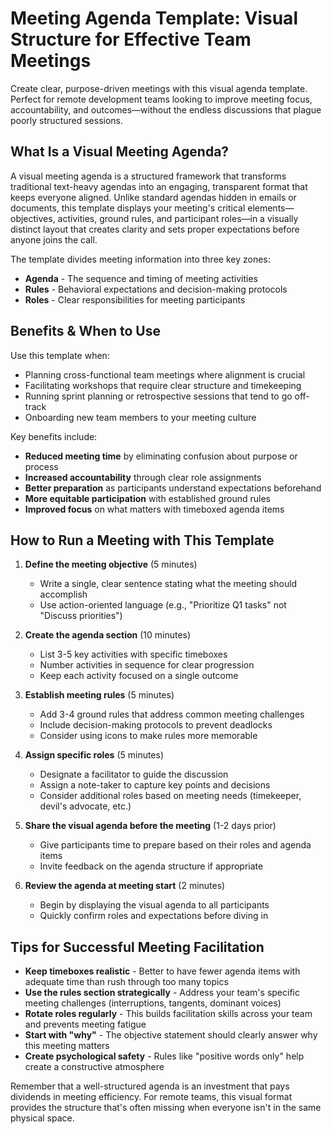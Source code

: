 # Meeting Agenda Template: Visual Structure for Effective Team Meetings

Create clear, purpose-driven meetings with this visual agenda template. Perfect for remote development teams looking to improve meeting focus, accountability, and outcomes—without the endless discussions that plague poorly structured sessions.

## What Is a Visual Meeting Agenda?

A visual meeting agenda is a structured framework that transforms traditional text-heavy agendas into an engaging, transparent format that keeps everyone aligned. Unlike standard agendas hidden in emails or documents, this template displays your meeting's critical elements—objectives, activities, ground rules, and participant roles—in a visually distinct layout that creates clarity and sets proper expectations before anyone joins the call.

The template divides meeting information into three key zones:
- **Agenda** - The sequence and timing of meeting activities
- **Rules** - Behavioral expectations and decision-making protocols
- **Roles** - Clear responsibilities for meeting participants

## Benefits & When to Use

Use this template when:
- Planning cross-functional team meetings where alignment is crucial
- Facilitating workshops that require clear structure and timekeeping
- Running sprint planning or retrospective sessions that tend to go off-track
- Onboarding new team members to your meeting culture

Key benefits include:
- **Reduced meeting time** by eliminating confusion about purpose or process
- **Increased accountability** through clear role assignments
- **Better preparation** as participants understand expectations beforehand
- **More equitable participation** with established ground rules
- **Improved focus** on what matters with timeboxed agenda items

## How to Run a Meeting with This Template

1. **Define the meeting objective** (5 minutes)
   - Write a single, clear sentence stating what the meeting should accomplish
   - Use action-oriented language (e.g., "Prioritize Q1 tasks" not "Discuss priorities")

2. **Create the agenda section** (10 minutes)
   - List 3-5 key activities with specific timeboxes
   - Number activities in sequence for clear progression
   - Keep each activity focused on a single outcome

3. **Establish meeting rules** (5 minutes)
   - Add 3-4 ground rules that address common meeting challenges
   - Include decision-making protocols to prevent deadlocks
   - Consider using icons to make rules more memorable

4. **Assign specific roles** (5 minutes)
   - Designate a facilitator to guide the discussion
   - Assign a note-taker to capture key points and decisions
   - Consider additional roles based on meeting needs (timekeeper, devil's advocate, etc.)

5. **Share the visual agenda before the meeting** (1-2 days prior)
   - Give participants time to prepare based on their roles and agenda items
   - Invite feedback on the agenda structure if appropriate

6. **Review the agenda at meeting start** (2 minutes)
   - Begin by displaying the visual agenda to all participants
   - Quickly confirm roles and expectations before diving in

## Tips for Successful Meeting Facilitation

- **Keep timeboxes realistic** - Better to have fewer agenda items with adequate time than rush through too many topics
- **Use the rules section strategically** - Address your team's specific meeting challenges (interruptions, tangents, dominant voices)
- **Rotate roles regularly** - This builds facilitation skills across your team and prevents meeting fatigue
- **Start with "why"** - The objective statement should clearly answer why this meeting matters
- **Create psychological safety** - Rules like "positive words only" help create a constructive atmosphere

Remember that a well-structured agenda is an investment that pays dividends in meeting efficiency. For remote teams, this visual format provides the structure that's often missing when everyone isn't in the same physical space.